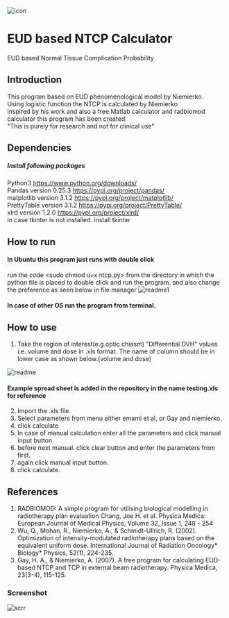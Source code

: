 ![icon](https://user-images.githubusercontent.com/26036836/72178678-6447d280-3409-11ea-9e48-6bb0e41f82db.png)
# EUD based NTCP Calculator
EUD based Normal Tissue Complication Probability
## Introduction
This program based on EUD phenomenological model by Niemierko.\
Using logistic function the NTCP is calculated by Niemierko\
inspired by his work and also a free Matlab calculator and radbiomod calculator this program has been created.\
"This is purely for research and not for clinical use"
## Dependencies
##### Install following packages
Python3 https://www.python.org/downloads/ \
Pandas version 0.25.3 https://pypi.org/project/pandas/ \
matplotlib version 3.1.2 https://pypi.org/project/matplotlib/ \
PrettyTable version 3.1.2 https://pypi.org/project/PrettyTable/ \
xlrd version 1.2.0 https://pypi.org/project/xlrd/ \
in case tkinter is not installed. install tkinter

## How to run

#### In Ubuntu this program just runs with double click
run the code <sudo chmod u+x ntcp.py> from the directory in which the python file is placed to double click and run the program.
and also change the preference as seen below in file manager
![readme1](https://user-images.githubusercontent.com/26036836/72175217-a10fcb80-3401-11ea-93a5-133efdac63db.png)


#### In case of other OS run the program from terminal.

## How to use
1. Take the region of interest(e.g.optic chiasm) "Differential DVH" values i.e. volume and dose in .xls format. The name of column should be in lower case as shown below.(volume and dose)

![readme](https://user-images.githubusercontent.com/26036836/72164318-79ae0400-33eb-11ea-9239-f1817b7794f4.png)

#### Example spread sheet is added in the repository in the name testing.xls for reference

2. Import the .xls file.
3. Select parameters from menu either emami et al, or Gay and niemierko.
4. click calculate
5. In case of manual calculation enter all the parameters and click manual input button
6. before next manual. click clear button and enter the parameters from first.
7. again click manual input button.
8. click calculate.

## References
1. RADBIOMOD: A simple program for utilising biological modelling in radiotherapy plan evaluation
Chang, Joe H. et al.
Physica Medica: European Journal of Medical Physics, Volume 32, Issue 1, 248 - 254
2. Wu, Q., Mohan, R., Niemierko, A., & Schmidt-Ullrich, R. (2002). Optimization of intensity-modulated radiotherapy plans based on the equivalent uniform dose. International Journal of Radiation Oncology* Biology* Physics, 52(1), 224-235.
3. Gay, H. A., & Niemierko, A. (2007). A free program for calculating EUD-based NTCP and TCP in external beam radiotherapy. Physica Medica, 23(3-4), 115-125.

### Screenshot

![scrr](https://user-images.githubusercontent.com/26036836/72689521-37499d00-3b38-11ea-8ebd-b0b7d2bac014.png)
